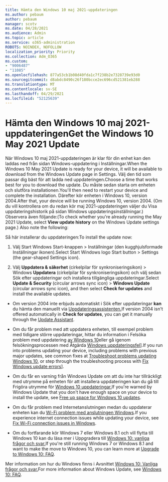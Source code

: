 ```yaml
---
title: Hämta den Windows 10 maj 2021-uppdateringen
ms.author: pebaum
author: pebaum
manager: scotv
ms.date: 04/28/2021
ms.audience: Admin
ms.topic: article
ms.service: o365-administration
ROBOTS: NOINDEX, NOFOLLOW
localization_priority: Priority
ms.collection: Adm_O365
ms.custom:
- "9006487"
- "11085"
ms.openlocfilehash: 877a53cb1b08d40fda1c7f238b2e7328739e93d0
ms.sourcegitcommit: d8abdc8490c26f180bcce2ec696cd521381eb288
ms.translationtype: MT
ms.contentlocale: sv-SE
ms.lasthandoff: 04/29/2021
ms.locfileid: "52125639"
---
```

# <a name="get-the-windows-10-may-2021-update"></a><span data-ttu-id="f9e84-102">Hämta den Windows 10 maj 2021-uppdateringen</span><span class="sxs-lookup"><span data-stu-id="f9e84-102">Get the Windows 10 May 2021 Update</span></span>

<span data-ttu-id="f9e84-103">När Windows 10 maj 2021-uppdateringen är klar för din enhet kan den laddas ned från sidan Windows-uppdatering i Inställningar.</span><span class="sxs-lookup"><span data-stu-id="f9e84-103">When the Windows 10 May 2021 Update is ready for your device, it will be available to download from the Windows Update page in Settings.</span></span> <span data-ttu-id="f9e84-104">Välj den tid som passar dig bäst för att ladda ned uppdateringen.</span><span class="sxs-lookup"><span data-stu-id="f9e84-104">Choose a time that works best for you to download the update.</span></span> <span data-ttu-id="f9e84-105">Du måste sedan starta om enheten och slutföra installationen.</span><span class="sxs-lookup"><span data-stu-id="f9e84-105">You'll then need to restart your device and complete the installation.</span></span> <span data-ttu-id="f9e84-106">Därefter kör enheten i Windows 10, version 2004.</span><span class="sxs-lookup"><span data-stu-id="f9e84-106">After that, your device will be running Windows 10, version 2004.</span></span> <span data-ttu-id="f9e84-107">(Om du vill kontrollera om du redan kör maj  2021-uppdateringen väljer du Visa uppdateringshistorik på sidan Windows uppdateringsinställningar.) Observera även följande:</span><span class="sxs-lookup"><span data-stu-id="f9e84-107">(To check whether you're already running the May 2021 Update, select **View update history** on the Windows Update settings page.) Also note the following:</span></span>  

<span data-ttu-id="f9e84-108">Så här installerar du uppdateringen:</span><span class="sxs-lookup"><span data-stu-id="f9e84-108">To install the update now:</span></span>

1. <span data-ttu-id="f9e84-109">Välj Start Windows Start-knappen > Inställningar (den kugghjulsformade Inställningar ikonen).</span><span class="sxs-lookup"><span data-stu-id="f9e84-109">Select Start Windows logo Start button > Settings (the gear-shaped Settings icon).</span></span>

1. <span data-ttu-id="f9e84-110">Välj **Uppdatera & säkerhet** (cirkelpilar för synkroniseringsikon) > Windows **Uppdatera** (cirkelpilar för  synkroniseringsikon) och välj sedan Sök efter uppdateringar och installera tillgängliga uppdateringar.</span><span class="sxs-lookup"><span data-stu-id="f9e84-110">Select **Update & Security** (circular arrows sync icon) > **Windows Update** (circular arrows sync icon), and then select **Check for updates** and install the available updates.</span></span> 

- <span data-ttu-id="f9e84-111">Om version 2004 inte erbjuds automatiskt i Sök efter uppdateringar **kan** du hämta den manuellt via [Uppdateringsassistenten.](https://www.microsoft.com/software-download/windows10)</span><span class="sxs-lookup"><span data-stu-id="f9e84-111">If version 2004 isn't offered automatically in **Check for updates**, you can get it manually through the [Update Assistant](https://www.microsoft.com/software-download/windows10).</span></span>

- <span data-ttu-id="f9e84-112">Om du får problem med att uppdatera enheten, till exempel problem med tidigare större uppdateringar, hittar du information i Felsöka problem med uppdatering [av Windows 10](https://support.microsoft.com/windows/troubleshoot-problems-updating-windows-10-188c2b0f-10a7-d72f-65b8-32d177eb136c)eller gå igenom felsökningsprocessen med Åtgärda [Windows uppdateringsfel](https://support.microsoft.com/sbs/windows/fix-windows-update-errors-18b693b5-7818-5825-8a7e-2a4a37d6d787)].</span><span class="sxs-lookup"><span data-stu-id="f9e84-112">If you run into problems updating your device, including problems with previous major updates, see common fixes at [Troubleshoot problems updating Windows 10](https://support.microsoft.com/windows/troubleshoot-problems-updating-windows-10-188c2b0f-10a7-d72f-65b8-32d177eb136c), or step through the troubleshooting process with [Fix Windows update errors](https://support.microsoft.com/sbs/windows/fix-windows-update-errors-18b693b5-7818-5825-8a7e-2a4a37d6d787)].</span></span>

- <span data-ttu-id="f9e84-113">Om du får en varning från Windows Update om att du inte har tillräckligt med utrymme på enheten för att installera uppdateringen kan du gå till Frigöra utrymme för [Windows 10 uppdateringar.](https://support.microsoft.com/help/4013876)</span><span class="sxs-lookup"><span data-stu-id="f9e84-113">If you're warned by Windows Update that you don't have enough space on your device to install the update, see [Free up space for Windows 10 updates](https://support.microsoft.com/help/4013876).</span></span>

- <span data-ttu-id="f9e84-114">Om du får problem med Internetanslutningen medan du uppdaterar enheten kan du [Wi-Fi problem med anslutningen Windows](https://support.microsoft.com/windows/fix-wi-fi-connection-issues-in-windows-9424a1f7-6a3b-65a6-4d78-7f07eee84d2c).</span><span class="sxs-lookup"><span data-stu-id="f9e84-114">If you experience internet connection issues while updating your device, see [Fix Wi-Fi connection issues in Windows](https://support.microsoft.com/windows/fix-wi-fi-connection-issues-in-windows-9424a1f7-6a3b-65a6-4d78-7f07eee84d2c).</span></span>

- <span data-ttu-id="f9e84-115">Om du fortfarande kör Windows 7 eller Windows 8.1 och vill flytta till Windows 10 kan du läsa mer i Uppgradera till [Windows 10: vanliga frågor och svar.](https://support.microsoft.com/windows/upgrade-to-windows-10-faq-cce52341-7943-594e-72ce-e1cf00382445)</span><span class="sxs-lookup"><span data-stu-id="f9e84-115">If you're still running Windows 7 or Windows 8.1 and want to make the move to Windows 10, you can learn more at [Upgrade to Windows 10: FAQ](https://support.microsoft.com/windows/upgrade-to-windows-10-faq-cce52341-7943-594e-72ce-e1cf00382445).</span></span>

<span data-ttu-id="f9e84-116">Mer information om hur du Windows finns i Avsnittet [Windows 10: Vanliga frågor och svar.](https://support.microsoft.com/windows/windows-update-faq-8a903416-6f45-0718-f5c7-375e92dddeb2)</span><span class="sxs-lookup"><span data-stu-id="f9e84-116">For more information about Windows Update, see [Windows 10: FAQ](https://support.microsoft.com/windows/windows-update-faq-8a903416-6f45-0718-f5c7-375e92dddeb2).</span></span>


